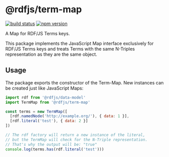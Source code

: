 # @rdfjs/term-map
[![build status](https://img.shields.io/github/actions/workflow/status/rdfjs-base/term-map/test.yaml?branch=master)](https://github.com/rdfjs-base/term-map/actions/workflows/test.yaml)
[![npm version](https://img.shields.io/npm/v/@rdfjs/term-map.svg)](https://www.npmjs.com/package/@rdfjs/term-map)

A Map for RDF/JS Terms keys.

This package implements the JavaScript Map interface exclusively for RDF/JS Terms keys and treats Terms with the same N-Triples representation as they are the same object.

## Usage

The package exports the constructor of the Term-Map.
New instances can be created just like JavaScript Maps:

```js
import rdf from '@rdfjs/data-model'
import TermMap from '@rdfjs/term-map'

const terms = new TermMap([
  [rdf.namedNode('http://example.org/'), { data: 1 }],
  [rdf.literal('test'), { data: 2 }]
])

// The rdf factory will return a new instance of the literal,
// but the TermMap will check for the N-Triple representation.
// That's why the output will be: "true"
console.log(terms.has(rdf.literal('test')))
```
